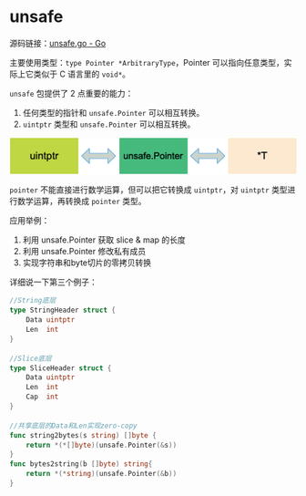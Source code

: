 # unsafe
源码链接：[unsafe.go - Go](https://cs.opensource.google/go/go/+/refs/tags/go1.24.3:src/unsafe/unsafe.go)

主要使用类型：`type Pointer *ArbitraryType`，Pointer 可以指向任意类型，实际上它类似于 C 语言里的 `void*`。

`unsafe` 包提供了 2 点重要的能力：
1. 任何类型的指针和 `unsafe.Pointer` 可以相互转换。
2. `uintptr` 类型和 `unsafe.Pointer` 可以相互转换。

![](attachments/Pasted%20image%2020250512154103.png)

`pointer` 不能直接进行数学运算，但可以把它转换成 `uintptr`，对 `uintptr` 类型进行数学运算，再转换成 `pointer` 类型。

应用举例：
1. 利用 unsafe.Pointer 获取 slice & map 的长度
2. 利用 unsafe.Pointer 修改私有成员
3. 实现字符串和byte切片的零拷贝转换

详细说一下第三个例子：

```go
//String底层
type StringHeader struct {
	Data uintptr
	Len  int
}

//Slice底层
type SliceHeader struct {
	Data uintptr
	Len  int
	Cap  int
}

//共享底层的Data和Len实现zero-copy
func string2bytes(s string) []byte {
	return *(*[]byte)(unsafe.Pointer(&s))
}
func bytes2string(b []byte) string{
	return *(*string)(unsafe.Pointer(&b))
}

```




